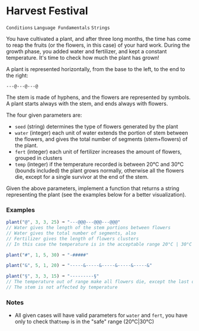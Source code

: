 # Harvest Festival

`Conditions` `Language Fundamentals` `Strings`

You have cultivated a plant, and after three long months, the time has come to reap the fruits (or the flowers, in this case) of your hard work. During the growth phase, you added water and fertilizer, and kept a constant temperature. It's time to check how much the plant has grown!

A plant is represented horizontally, from the base to the left, to the end to the right:

```
---@---@---@
```

The stem is made of hyphens, and the flowers are represented by symbols. A plant starts always with the stem, and ends always with flowers.

The four given parameters are:

- `seed` (string) determines the type of flowers generated by the plant
- `water` (integer) each unit of water extends the portion of stem between the flowers, and gives the total number of segments (stem+flowers) of the plant.
- `fert` (integer) each unit of fertilizer increases the amount of flowers, grouped in clusters
- `temp` (integer) if the temperature recorded is between 20°C and 30°C (bounds included) the plant grows normally, otherwise all the flowers die, except for a single survivor at the end of the stem.

Given the above parameters, implement a function that returns a string representing the plant (see the examples below for a better visualization).

### Examples

```js
plant("@", 3, 3, 25) ➞ "---@@@---@@@---@@@"
// Water gives the length of the stem portions between flowers
// Water gives the total number of segments, also
// Fertilizer gives the length of flowers clusters
// In this case the temperature is in the acceptable range 20°C | 30°C

plant("#", 1, 5, 30) ➞ "-#####"

plant("&", 5, 1, 20) ➞ "-----&-----&-----&-----&-----&"

plant("§", 3, 3, 15) ➞ "---------§"
// The temperature out of range make all flowers die, except the last one
// The stem is not affected by temperature
```

### Notes

- All given cases will have valid parameters for `water` and `fert`, you have only to check that`temp` is in the "safe" range (20°C|30°C)
